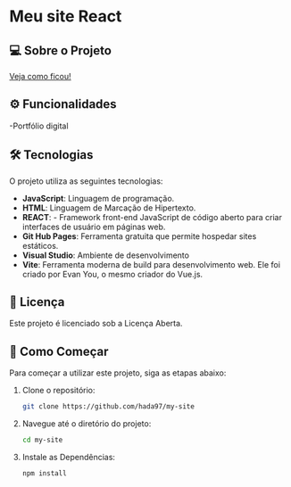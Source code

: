 # Meu site React

## 💻 Sobre o Projeto

[Veja como ficou!](https://hada97.github.io/my-site/)

## ⚙️ Funcionalidades
-Portfólio digital

## 🛠 Tecnologias

O projeto utiliza as seguintes tecnologias:
- **JavaScript**: Linguagem de programação.
- **HTML**: Linguagem de Marcação de Hipertexto.
- **REACT**: - Framework front-end JavaScript de código aberto para criar interfaces de usuário em páginas web.
- **Git Hub Pages**: Ferramenta gratuita que permite hospedar sites estáticos.
- **Visual Studio**:  Ambiente de desenvolvimento
- **Vite**:  Ferramenta moderna de build para desenvolvimento web. Ele foi criado por Evan You, o mesmo criador do Vue.js.

## 📝 Licença

Este projeto é licenciado sob a Licença Aberta.

## 🚀 Como Começar

Para começar a utilizar este projeto, siga as etapas abaixo:

1. Clone o repositório:
    ```bash
    git clone https://github.com/hada97/my-site
    ```
2. Navegue até o diretório do projeto:
    ```bash
    cd my-site
    ```

3. Instale as Dependências:
    ```bash
    npm install
    ```
